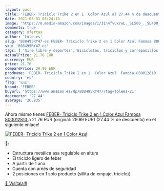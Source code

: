 ```yaml
---
layout: post
title: 'FEBER- Triciclo Trike 2 en 1  Color Azul al 27.44 % de descuento'
date: 2021-05-31 08:24:13
image: 'https://m.media-amazon.com/images/I/31n4fvUxrwL._SL500_._SL400_.jpg'
comments: true
category: ofertas
author: 'tole.es'
slug: 'B08495RY47-es FEBER- Triciclo Trike 2 en 1 Color Azul Famosa 800012810'
sku: 'B08495RY47-es'
tags: [ 'Aire libre y deportes','Bicicletas, triciclos y correpasillos','Coches y camiones de radiocontrol','Juguetes','Juguetes y juegos','Motocicletas de radiocontrol','Radiocontrol','Triciclos','Vehículos de juguete para niños','famosa','feber', ]
actualPrice: 21.76 EUR
currency: EUR
price: 21.76
comparePrice: 29.99 EUR
prodname: 'FEBER- Triciclo Trike 2 en 1  Color Azul  Famosa 800012810 '
country: 'es'
flag: '🇪🇸'
brand: 'FEBER'
buyurl: 'https://www.amazon.es/dp/B08495RY47/?tag=tolees-21'
descuento: '27.44'
average: '26.835'
---
```


Ahora mismo tienes [FEBER- Triciclo Trike 2 en 1  Color Azul  Famosa 800012810 ](https://www.amazon.es/dp/B08495RY47/?tag=tolees-21) a 21.76 EUR (original: 29.99 EUR) (27.44 %  de descuento) en el siguiente enlace!

[![FEBER- Triciclo Trike 2 en 1  Color Azul](https://m.media-amazon.com/images/I/31n4fvUxrwL._SL500_._SL400_.jpg)](https://www.amazon.es/dp/B08495RY47/?tag=tolees-21)

🔎:

- Estructura metálica asa regulable en altura
- El triciclo ligero de feber
- A partir de 1 año
- Cuenta con arnés de seguridad
- 2 posiciones en 1 solo producto (sillita de empuje, triciclo))

[🛒 Visítala!!!](https://www.amazon.es/dp/B08495RY47/?tag=tolees-21)

